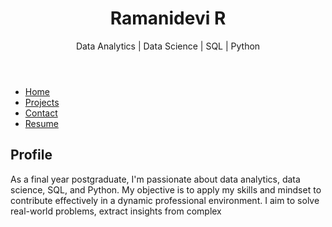 <!DOCTYPE html>
<html lang="en">
<head>
  <meta charset="UTF-8">
  <meta name="viewport" content="width=device-width, initial-scale=1.0">
  <title>Ramanidevi R - Portfolio</title>
  <link rel="stylesheet" href="styles.css">
</head>
<body>
  <header>
    <h1 id="name" class="animate__animated animate__bounceIn">Ramanidevi R</h1>
    <p id="profile" class="animate__animated animate__fadeInLeft">Data Analytics | Data Science | SQL | Python</p>
  </header>
  
  <nav>
    <ul>
      <li><a href="#home">Home</a></li>
      <li><a href="#projects">Projects</a></li>
      <li><a href="#contact">Contact</a></li>
      <li><a href="resume.pdf" target="_blank">Resume</a></li>
    </ul>
  </nav>
  
  <section id="home">
    <div class="container">
      <h2 id="about-heading" class="animate__animated animate__fadeInDown">Profile</h2>
      <p id="about-text" class="animate__animated animate__fadeInLeft">As a final year postgraduate, I'm passionate about data analytics, data science, SQL, and Python. My objective is to apply my skills and mindset to contribute effectively in a dynamic professional environment. I aim to solve real-world problems, extract insights from complex
